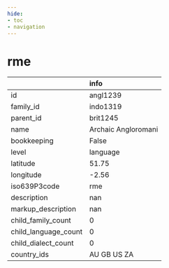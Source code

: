 ```yaml
---
hide:
- toc
- navigation
---
```

# rme
|                      | info                |
|:---------------------|:--------------------|
| id                   | angl1239            |
| family_id            | indo1319            |
| parent_id            | brit1245            |
| name                 | Archaic Angloromani |
| bookkeeping          | False               |
| level                | language            |
| latitude             | 51.75               |
| longitude            | -2.56               |
| iso639P3code         | rme                 |
| description          | nan                 |
| markup_description   | nan                 |
| child_family_count   | 0                   |
| child_language_count | 0                   |
| child_dialect_count  | 0                   |
| country_ids          | AU GB US ZA         |